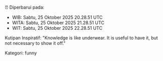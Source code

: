 ⏰ Diperbarui pada:
- WIB: Sabtu, 25 Oktober 2025 20.28.51 UTC
- WITA: Sabtu, 25 Oktober 2025 21.28.51 UTC
- WIT: Sabtu, 25 Oktober 2025 22.28.51 UTC

Kutipan Inspiratif:
"Knowledge is like underwear. It is useful to have it, but not necessary to show it off."


Kategori: funny

